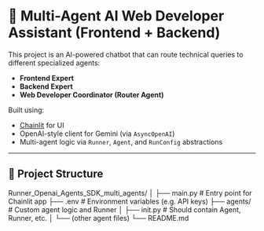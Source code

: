 # 🧠 Multi-Agent AI Web Developer Assistant (Frontend + Backend)

This project is an AI-powered chatbot that can route technical queries to different specialized agents:
- **Frontend Expert**
- **Backend Expert**
- **Web Developer Coordinator (Router Agent)**

Built using:
- [Chainlit](https://docs.chainlit.io/) for UI
- OpenAI-style client for Gemini (via `AsyncOpenAI`)
- Multi-agent logic via `Runner`, `Agent`, and `RunConfig` abstractions

---

## 📁 Project Structure

Runner_Openai_Agents_SDK_multi_agents/
│
├── main.py # Entry point for Chainlit app
├── .env # Environment variables (e.g. API keys)
├── agents/ # Custom agent logic and Runner
│ ├── init.py # Should contain Agent, Runner, etc.
│ └── (other agent files)
└── README.md
